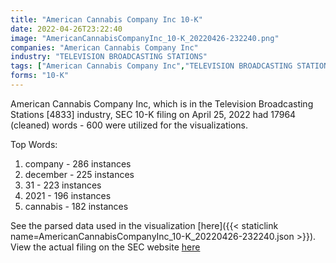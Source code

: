 ```yaml
---
title: "American Cannabis Company Inc 10-K"
date: 2022-04-26T23:22:40
image: "AmericanCannabisCompanyInc_10-K_20220426-232240.png"
companies: "American Cannabis Company Inc"
industry: "TELEVISION BROADCASTING STATIONS"
tags: ["American Cannabis Company Inc","TELEVISION BROADCASTING STATIONS","04-25-2022","10-K"]
forms: "10-K"
---
```

American Cannabis Company Inc, which is in the Television Broadcasting Stations [4833] industry, SEC 10-K filing on April 25, 2022 had 17964 (cleaned) words - 600 were utilized for the visualizations.

Top Words:
1. company - 286 instances
2. december - 225 instances
3. 31 - 223 instances
4. 2021 - 196 instances
5. cannabis - 182 instances


See the parsed data used in the visualization [here]({{< staticlink name=AmericanCannabisCompanyInc_10-K_20220426-232240.json >}}).  
View the actual filing on the SEC website [here](https://www.sec.gov/Archives/edgar/data/945617/0001903596-22-000219.txt)
